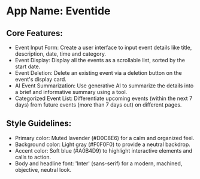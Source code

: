# **App Name**: Eventide

## Core Features:

- Event Input Form: Create a user interface to input event details like title, description, date, time and category.
- Event Display: Display all the events as a scrollable list, sorted by the start date.
- Event Deletion: Delete an existing event via a deletion button on the event's display card.
- AI Event Summarization: Use generative AI to summarize the details into a brief and informative summary using a tool.
- Categorized Event List: Differentiate upcoming events (within the next 7 days) from future events (more than 7 days out) on different pages.

## Style Guidelines:

- Primary color: Muted lavender (#D0C8E6) for a calm and organized feel.
- Background color: Light gray (#F0F0F0) to provide a neutral backdrop.
- Accent color: Soft blue (#A0B4D9) to highlight interactive elements and calls to action.
- Body and headline font: 'Inter' (sans-serif) for a modern, machined, objective, neutral look.